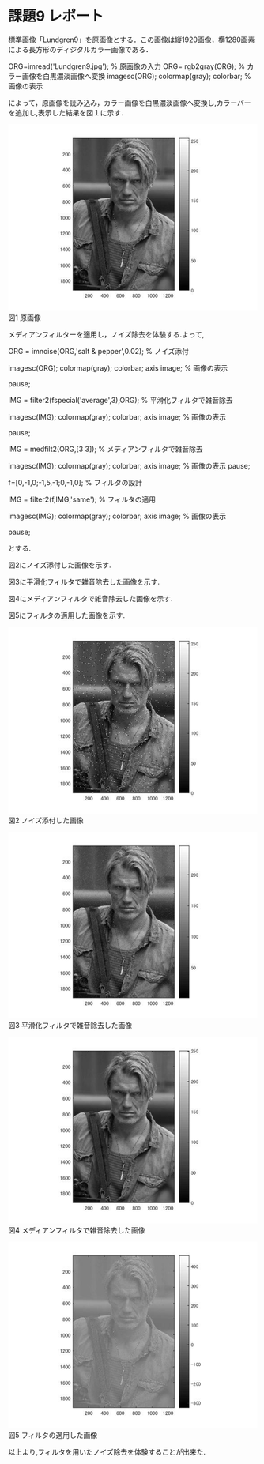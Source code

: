 
# 課題9 レポート

標準画像「Lundgren9」を原画像とする．この画像は縦1920画像，横1280画素による長方形のディジタルカラー画像である．

ORG=imread('Lundgren9.jpg'); % 原画像の入力
ORG= rgb2gray(ORG); % カラー画像を白黒濃淡画像へ変換
imagesc(ORG); colormap(gray); colorbar; % 画像の表示



によって，原画像を読み込み，カラー画像を白黒濃淡画像へ変換し,カラーバーを追加し,表示した結果を図１に示す．

![原画像](https://raw.githubusercontent.com/09ne028koya/lecture_image_processing/master/image/9001.jpg)  
図1 原画像


メディアンフィルターを適用し，ノイズ除去を体験する.よって,

ORG = imnoise(ORG,'salt & pepper',0.02); % ノイズ添付

imagesc(ORG); colormap(gray); colorbar;  axis image; % 画像の表示

pause;

IMG = filter2(fspecial('average',3),ORG); % 平滑化フィルタで雑音除去

imagesc(IMG); colormap(gray); colorbar;  axis image; % 画像の表示

pause;

IMG = medfilt2(ORG,[3 3]); % メディアンフィルタで雑音除去

imagesc(IMG); colormap(gray); colorbar;  axis image; % 画像の表示
pause;

f=[0,-1,0;-1,5,-1;0,-1,0]; % フィルタの設計

IMG = filter2(f,IMG,'same'); % フィルタの適用

imagesc(IMG); colormap(gray); colorbar;  axis image; % 画像の表示

pause;


とする.

図2にノイズ添付した画像を示す.


図3に平滑化フィルタで雑音除去した画像を示す.


図4にメディアンフィルタで雑音除去した画像を示す.


図5にフィルタの適用した画像を示す.


![原画像](https://raw.githubusercontent.com/09ne028koya/lecture_image_processing/master/image/9002.jpg)  
図2 ノイズ添付した画像


![原画像](https://raw.githubusercontent.com/09ne028koya/lecture_image_processing/master/image/9003.jpg)  
図3 平滑化フィルタで雑音除去した画像


![原画像](https://raw.githubusercontent.com/09ne028koya/lecture_image_processing/master/image/9004.jpg)  
図4 メディアンフィルタで雑音除去した画像


![原画像](https://raw.githubusercontent.com/09ne028koya/lecture_image_processing/master/image/9005.jpg)  
図5 フィルタの適用した画像



以上より,フィルタを用いたノイズ除去を体験することが出来た.
